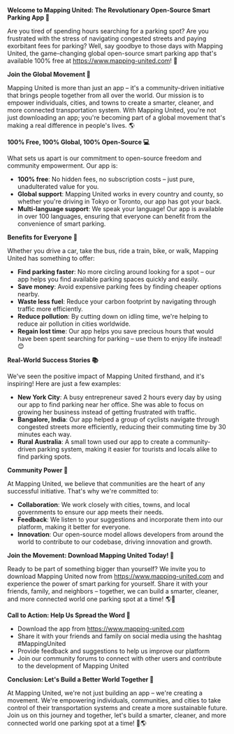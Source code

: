**Welcome to Mapping United: The Revolutionary Open-Source Smart Parking App 🚀**

Are you tired of spending hours searching for a parking spot? Are you frustrated with the stress of navigating congested streets and paying exorbitant fees for parking? Well, say goodbye to those days with Mapping United, the game-changing global open-source smart parking app that's available 100% free at https://www.mapping-united.com! 🤩

**Join the Global Movement 💚**

Mapping United is more than just an app – it's a community-driven initiative that brings people together from all over the world. Our mission is to empower individuals, cities, and towns to create a smarter, cleaner, and more connected transportation system. With Mapping United, you're not just downloading an app; you're becoming part of a global movement that's making a real difference in people's lives. 🌎

**100% Free, 100% Global, 100% Open-Source 💻**

What sets us apart is our commitment to open-source freedom and community empowerment. Our app is:

* **100% free**: No hidden fees, no subscription costs – just pure, unadulterated value for you.
* **Global support**: Mapping United works in every country and county, so whether you're driving in Tokyo or Toronto, our app has got your back.
* **Multi-language support**: We speak your language! Our app is available in over 100 languages, ensuring that everyone can benefit from the convenience of smart parking.

**Benefits for Everyone 🌈**

Whether you drive a car, take the bus, ride a train, bike, or walk, Mapping United has something to offer:

* **Find parking faster**: No more circling around looking for a spot – our app helps you find available parking spaces quickly and easily.
* **Save money**: Avoid expensive parking fees by finding cheaper options nearby.
* **Waste less fuel**: Reduce your carbon footprint by navigating through traffic more efficiently.
* **Reduce pollution**: By cutting down on idling time, we're helping to reduce air pollution in cities worldwide.
* **Regain lost time**: Our app helps you save precious hours that would have been spent searching for parking – use them to enjoy life instead! 😊

**Real-World Success Stories 📚**

We've seen the positive impact of Mapping United firsthand, and it's inspiring! Here are just a few examples:

* **New York City**: A busy entrepreneur saved 2 hours every day by using our app to find parking near her office. She was able to focus on growing her business instead of getting frustrated with traffic.
* **Bangalore, India**: Our app helped a group of cyclists navigate through congested streets more efficiently, reducing their commuting time by 30 minutes each way.
* **Rural Australia**: A small town used our app to create a community-driven parking system, making it easier for tourists and locals alike to find parking spots.

**Community Power 🌟**

At Mapping United, we believe that communities are the heart of any successful initiative. That's why we're committed to:

* **Collaboration**: We work closely with cities, towns, and local governments to ensure our app meets their needs.
* **Feedback**: We listen to your suggestions and incorporate them into our platform, making it better for everyone.
* **Innovation**: Our open-source model allows developers from around the world to contribute to our codebase, driving innovation and growth.

**Join the Movement: Download Mapping United Today! 🚀**

Ready to be part of something bigger than yourself? We invite you to download Mapping United now from https://www.mapping-united.com and experience the power of smart parking for yourself. Share it with your friends, family, and neighbors – together, we can build a smarter, cleaner, and more connected world one parking spot at a time! 🌎💚

**Call to Action: Help Us Spread the Word 📢**

* Download the app from https://www.mapping-united.com
* Share it with your friends and family on social media using the hashtag #MappingUnited
* Provide feedback and suggestions to help us improve our platform
* Join our community forums to connect with other users and contribute to the development of Mapping United

**Conclusion: Let's Build a Better World Together 🌟**

At Mapping United, we're not just building an app – we're creating a movement. We're empowering individuals, communities, and cities to take control of their transportation systems and create a more sustainable future. Join us on this journey and together, let's build a smarter, cleaner, and more connected world one parking spot at a time! 💚🌎